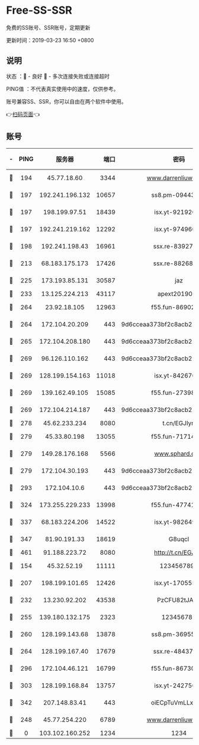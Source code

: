 # Free-SS-SSR

免费的SS账号、SSR账号，定期更新

更新时间：2019-03-23 16:50 +0800

## 说明

状态     ：🙂 - 良好 🙁 - 多次连接失败或连接超时

PING值   ：不代表真实使用中的速度，仅供参考。

账号兼容SS、SSR，你可以自由在两个软件中使用。

👉[扫码页面](https://liesauer.github.io/Free-SS-SSR/)👈

## 账号

|-|PING|服务器|端口|密码|加密方式|区域|
|:----:|:----:|:-----:|-----:|:----:|:----:|:----:|
|🙂|194|45.77.18.60|3344|www.darrenliuwei.com|aes-256-cfb|JP|
|🙂|197|192.241.196.132|10657|ss8.pm-09443991|aes-256-cfb|US|
|🙂|197|198.199.97.51|18439|isx.yt-92192030|aes-256-cfb|US|
|🙂|197|192.241.219.162|12292|isx.yt-97496097|aes-256-cfb|US|
|🙂|198|192.241.198.43|16961|ssx.re-83927366|aes-256-cfb|US|
|🙂|213|68.183.175.173|17426|ssx.re-88268123|aes-256-cfb|US|
|🙂|225|173.193.85.131|30587|jaz|aes-256-cfb|US|
|🙂|233|13.125.224.213|43117|apext2019005|chacha20|KR|
|🙂|264|23.92.18.105|12963|f55.fun-86902883|aes-256-cfb|US|
|🙂|264|172.104.20.209|443|9d6cceaa373bf2c8acb22e60b6a58be6|aes-256-cfb|US|
|🙂|265|172.104.208.180|443|9d6cceaa373bf2c8acb22e60b6a58be6|aes-256-cfb|US|
|🙂|269|96.126.110.162|443|9d6cceaa373bf2c8acb22e60b6a58be6|aes-256-cfb|US|
|🙂|269|128.199.154.163|11018|isx.yt-84267636|aes-256-cfb|SG|
|🙂|269|139.162.49.105|15085|f55.fun-27398532|aes-256-cfb|SG|
|🙂|269|172.104.214.187|443|9d6cceaa373bf2c8acb22e60b6a58be6|aes-256-cfb|US|
|🙂|278|45.62.233.234|8080|t.cn/EGJIyrl|rc4-md5|CA|
|🙂|279|45.33.80.198|13055|f55.fun-71714791|aes-256-cfb|US|
|🙂|279|149.28.176.168|5566|www.sphard.com|aes-256-cfb|AU|
|🙂|279|172.104.30.193|443|9d6cceaa373bf2c8acb22e60b6a58be6|aes-256-cfb|US|
|🙂|293|172.104.10.6|443|9d6cceaa373bf2c8acb22e60b6a58be6|aes-256-cfb|US|
|🙂|324|173.255.229.233|13998|f55.fun-47741673|aes-256-cfb|US|
|🙂|337|68.183.224.206|14522|isx.yt-98264909|aes-256-cfb|SG|
|🙂|347|81.90.191.33|18619|G8uqcl|aes-256-cfb|US|
|🙂|461|91.188.223.72|8080|http://t.cn/EGJIyrl|rc4-md5|RU|
|🙂|154|45.32.52.19|11111|1234567890|aes-256-cfb|JP|
|🙂|207|198.199.101.65|12426|isx.yt-17055580|aes-256-cfb|US|
|🙂|232|13.230.92.202|43538|PzCFU82tJAdZ|aes-256-cfb|JP|
|🙂|255|139.180.132.175|2323|123456789|aes-256-cfb|SG|
|🙂|260|128.199.143.68|13878|ss8.pm-36955198|aes-256-cfb|SG|
|🙂|264|128.199.167.40|17679|ssx.re-48437316|aes-256-cfb|SG|
|🙂|296|172.104.46.121|16799|f55.fun-86730796|aes-256-cfb|SG|
|🙂|303|128.199.168.84|13757|isx.yt-24275620|aes-256-cfb|SG|
|🙂|342|207.148.83.41|443|oiECpTuVmLLxk4Ts|aes-256-cfb|AU|
|🙁|248|45.77.254.220|6789|www.darrenliuwei.com|aes-256-cfb|SG|
|🙁|0|103.102.160.252|1234|1234|rc4-md5|JP|
